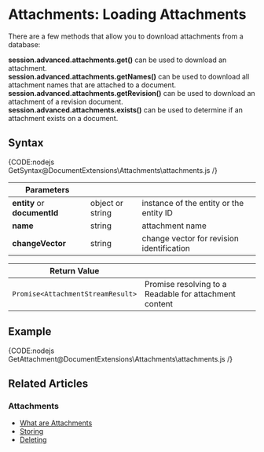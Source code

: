 # Attachments: Loading Attachments

There are a few methods that allow you to download attachments from a database:   

**session.advanced.attachments.get()** can be used to download an attachment.   
**session.advanced.attachments.getNames()** can be used to download all attachment names that are attached to a document.   
**session.advanced.attachments.getRevision()** can be used to download an attachment of a revision document.   
**session.advanced.attachments.exists()** can be used to determine if an attachment exists on a document.   

## Syntax

{CODE:nodejs GetSyntax@DocumentExtensions\Attachments\attachments.js /}

| Parameters | | |
| ------------- | ------------- | ----- |
| **entity** or **documentId** | object or string | instance of the entity or the entity ID |
| **name** | string | attachment name |
| **changeVector** | string | change vector for revision identification |

| Return Value | |
| ------------- | ------------- |
| `Promise<AttachmentStreamResult>` | Promise resolving to a Readable for attachment content |

## Example

{CODE:nodejs GetAttachment@DocumentExtensions\Attachments\attachments.js /}

## Related Articles

### Attachments

- [What are Attachments](../../../client-api/session/attachments/what-are-attachments)
- [Storing](../../../client-api/session/attachments/storing)
- [Deleting](../../../client-api/session/attachments/deleting)
